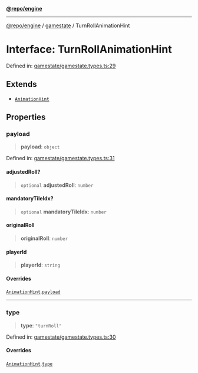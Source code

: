 [**@repo/engine**](../../README.md)

***

[@repo/engine](../../modules.md) / [gamestate](../README.md) / TurnRollAnimationHint

# Interface: TurnRollAnimationHint

Defined in: [gamestate/gamestate.types.ts:29](https://github.com/alexqguo/drinking-board-game-v3/blob/46c90ebd035e2ec9336218df734a239da8edfd72/packages/engine/src/gamestate/gamestate.types.ts#L29)

## Extends

- [`AnimationHint`](AnimationHint.md)

## Properties

### payload

> **payload**: `object`

Defined in: [gamestate/gamestate.types.ts:31](https://github.com/alexqguo/drinking-board-game-v3/blob/46c90ebd035e2ec9336218df734a239da8edfd72/packages/engine/src/gamestate/gamestate.types.ts#L31)

#### adjustedRoll?

> `optional` **adjustedRoll**: `number`

#### mandatoryTileIdx?

> `optional` **mandatoryTileIdx**: `number`

#### originalRoll

> **originalRoll**: `number`

#### playerId

> **playerId**: `string`

#### Overrides

[`AnimationHint`](AnimationHint.md).[`payload`](AnimationHint.md#payload)

***

### type

> **type**: `"turnRoll"`

Defined in: [gamestate/gamestate.types.ts:30](https://github.com/alexqguo/drinking-board-game-v3/blob/46c90ebd035e2ec9336218df734a239da8edfd72/packages/engine/src/gamestate/gamestate.types.ts#L30)

#### Overrides

[`AnimationHint`](AnimationHint.md).[`type`](AnimationHint.md#type)
